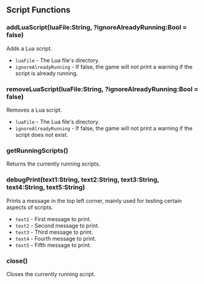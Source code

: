 ## Script Functions
### addLuaScript(luaFile:String, ?ignoreAlreadyRunning:Bool = false)
Adds a Lua script.

* `luaFile` - The Lua file's directory.
* `ignoreAlreadyRunning` - If false, the game will not print a warning if the script is already running.

### removeLuaScript(luaFile:String, ?ignoreAlreadyRunning:Bool = false)
Removes a Lua script.

* `luaFile` - The Lua file's directory.
* `ignoreAlreadyRunning` - If false, the game will not print a warning if the script does not exist.

### getRunningScripts()
Returns the currently running scripts.

### debugPrint(text1:String, text2:String, text3:String, text4:String, text5:String)
Prints a message in the top left corner, mainly used for testing certain aspects of scripts.

* `text1` - First message to print.
* `text2` - Second message to print.
* `text3` - Third message to print.
* `text4` - Fourth message to print.
* `text5` - Fifth message to print.

### close()
Closes the currently running script.